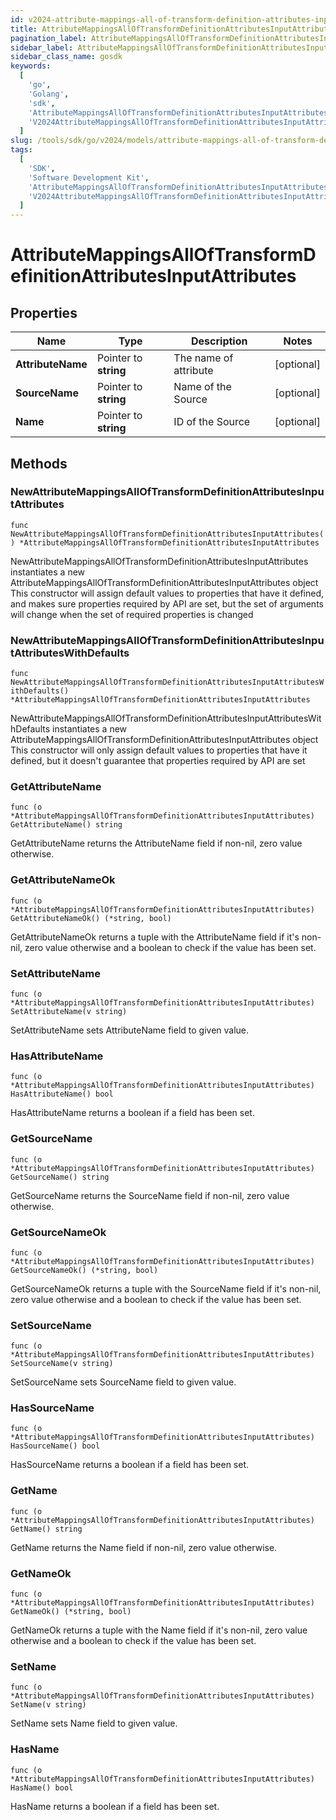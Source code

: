 ```yaml
---
id: v2024-attribute-mappings-all-of-transform-definition-attributes-input-attributes
title: AttributeMappingsAllOfTransformDefinitionAttributesInputAttributes
pagination_label: AttributeMappingsAllOfTransformDefinitionAttributesInputAttributes
sidebar_label: AttributeMappingsAllOfTransformDefinitionAttributesInputAttributes
sidebar_class_name: gosdk
keywords:
  [
    'go',
    'Golang',
    'sdk',
    'AttributeMappingsAllOfTransformDefinitionAttributesInputAttributes',
    'V2024AttributeMappingsAllOfTransformDefinitionAttributesInputAttributes',
  ]
slug: /tools/sdk/go/v2024/models/attribute-mappings-all-of-transform-definition-attributes-input-attributes
tags:
  [
    'SDK',
    'Software Development Kit',
    'AttributeMappingsAllOfTransformDefinitionAttributesInputAttributes',
    'V2024AttributeMappingsAllOfTransformDefinitionAttributesInputAttributes',
  ]
---
```


# AttributeMappingsAllOfTransformDefinitionAttributesInputAttributes

## Properties

| Name | Type | Description | Notes |
| --- | --- | --- | --- |
| **AttributeName** | Pointer to **string** | The name of attribute | [optional] |
| **SourceName** | Pointer to **string** | Name of the Source | [optional] |
| **Name** | Pointer to **string** | ID of the Source | [optional] |

## Methods

### NewAttributeMappingsAllOfTransformDefinitionAttributesInputAttributes

`func NewAttributeMappingsAllOfTransformDefinitionAttributesInputAttributes() *AttributeMappingsAllOfTransformDefinitionAttributesInputAttributes`

NewAttributeMappingsAllOfTransformDefinitionAttributesInputAttributes instantiates a new AttributeMappingsAllOfTransformDefinitionAttributesInputAttributes object This constructor will assign default values to properties that have it defined, and makes sure properties required by API are set, but the set of arguments will change when the set of required properties is changed

### NewAttributeMappingsAllOfTransformDefinitionAttributesInputAttributesWithDefaults

`func NewAttributeMappingsAllOfTransformDefinitionAttributesInputAttributesWithDefaults() *AttributeMappingsAllOfTransformDefinitionAttributesInputAttributes`

NewAttributeMappingsAllOfTransformDefinitionAttributesInputAttributesWithDefaults instantiates a new AttributeMappingsAllOfTransformDefinitionAttributesInputAttributes object This constructor will only assign default values to properties that have it defined, but it doesn't guarantee that properties required by API are set

### GetAttributeName

`func (o *AttributeMappingsAllOfTransformDefinitionAttributesInputAttributes) GetAttributeName() string`

GetAttributeName returns the AttributeName field if non-nil, zero value otherwise.

### GetAttributeNameOk

`func (o *AttributeMappingsAllOfTransformDefinitionAttributesInputAttributes) GetAttributeNameOk() (*string, bool)`

GetAttributeNameOk returns a tuple with the AttributeName field if it's non-nil, zero value otherwise and a boolean to check if the value has been set.

### SetAttributeName

`func (o *AttributeMappingsAllOfTransformDefinitionAttributesInputAttributes) SetAttributeName(v string)`

SetAttributeName sets AttributeName field to given value.

### HasAttributeName

`func (o *AttributeMappingsAllOfTransformDefinitionAttributesInputAttributes) HasAttributeName() bool`

HasAttributeName returns a boolean if a field has been set.

### GetSourceName

`func (o *AttributeMappingsAllOfTransformDefinitionAttributesInputAttributes) GetSourceName() string`

GetSourceName returns the SourceName field if non-nil, zero value otherwise.

### GetSourceNameOk

`func (o *AttributeMappingsAllOfTransformDefinitionAttributesInputAttributes) GetSourceNameOk() (*string, bool)`

GetSourceNameOk returns a tuple with the SourceName field if it's non-nil, zero value otherwise and a boolean to check if the value has been set.

### SetSourceName

`func (o *AttributeMappingsAllOfTransformDefinitionAttributesInputAttributes) SetSourceName(v string)`

SetSourceName sets SourceName field to given value.

### HasSourceName

`func (o *AttributeMappingsAllOfTransformDefinitionAttributesInputAttributes) HasSourceName() bool`

HasSourceName returns a boolean if a field has been set.

### GetName

`func (o *AttributeMappingsAllOfTransformDefinitionAttributesInputAttributes) GetName() string`

GetName returns the Name field if non-nil, zero value otherwise.

### GetNameOk

`func (o *AttributeMappingsAllOfTransformDefinitionAttributesInputAttributes) GetNameOk() (*string, bool)`

GetNameOk returns a tuple with the Name field if it's non-nil, zero value otherwise and a boolean to check if the value has been set.

### SetName

`func (o *AttributeMappingsAllOfTransformDefinitionAttributesInputAttributes) SetName(v string)`

SetName sets Name field to given value.

### HasName

`func (o *AttributeMappingsAllOfTransformDefinitionAttributesInputAttributes) HasName() bool`

HasName returns a boolean if a field has been set.
